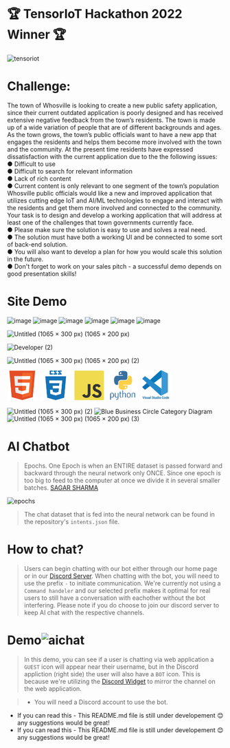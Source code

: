 # 🏆 TensorIoT Hackathon 2022 Winner 🏆
![tensoriot](https://user-images.githubusercontent.com/92131037/179382667-fc03ebc5-e92b-4172-89c4-e92b1e567407.png)


# Challenge: 

The town of Whosville is looking to create a new public safety application, since their current outdated application is poorly designed and has received extensive negative feedback from the town’s residents. The town is made up of a wide variation of people that are of different backgrounds and ages. As the town grows, the town’s public officials want to have a new app that engages the residents and helps them become more involved with the town and the community. At the present time residents have expressed dissatisfaction with the current application due to the the following issues:<br>
  ● Difficult to use<br>
  ● Difficult to search for relevant information<br>
  ● Lack of rich content<br>
  ● Current content is only relevant to one segment of the town’s population<br>
Whosville public officials would like a new and improved application that utilizes cutting
edge IoT and AI/ML technologies to engage and interact with the residents and get
them more involved and connected to the community. Your task is to design and
develop a working application that will address at least one of the challenges that town
governments currently face.<br>
  ● Please make sure the solution is easy to use and solves a real need.<br>
  ● The solution must have both a working UI and be connected to some sort of
  back-end solution.<br>
  ● You will also want to develop a plan for how you would scale this solution in the
  future.<br>
  ● Don't forget to work on your sales pitch - a successful demo depends on good
  presentation skills!<br>
 
 # Site Demo
 
 ![image](https://user-images.githubusercontent.com/92131037/179385697-7324be3c-7a1a-4e4a-a4b4-c075ec90a3b4.png)
![image](https://user-images.githubusercontent.com/92131037/179385756-129ed320-db47-4586-aeb9-aafb6f111661.png)
![image](https://user-images.githubusercontent.com/92131037/179385777-ecee395e-1ef7-4173-b986-dcff1517cfb5.png)
![image](https://user-images.githubusercontent.com/92131037/179385797-423232fd-664b-4baf-873b-13b8a80c9bce.png)
![image](https://user-images.githubusercontent.com/92131037/179385826-83a31772-94bf-4aa3-8534-b0239f110a86.png)
![image](https://user-images.githubusercontent.com/92131037/179385836-0f4b3a47-3a6b-40b3-86c3-f913f85b2361.png)



![Untitled (1065 × 300 px) (1065 × 200 px)](https://user-images.githubusercontent.com/92131037/179385339-7344db26-45cf-4725-bfd6-850a0119a7ab.png)


![Developer (2)](https://user-images.githubusercontent.com/92131037/179384885-e3f366c6-78d2-480f-8343-25850265a653.png)

![Untitled (1065 × 300 px) (1065 × 200 px) (2)](https://user-images.githubusercontent.com/92131037/179385511-74bfc8fd-b7a3-4d39-939f-8da17a4630a2.png)


  <img src="https://github.com/devicons/devicon/blob/master/icons/html5/html5-original.svg" title="HTML5" alt="HTML" width="70" height="70"/>&nbsp;
  <img src="https://github.com/devicons/devicon/blob/master/icons/css3/css3-plain-wordmark.svg"  title="CSS3" alt="CSS" width="70" height="70"/>&nbsp;
  <img src="https://github.com/devicons/devicon/blob/master/icons/javascript/javascript-original.svg" title="JavaScript" alt="JavaScript" width="70" height="70"/>&nbsp;
  <img src="https://github.com/devicons/devicon/blob/master/icons/python/python-original-wordmark.svg" title="Python"  alt="Python" width="70" height="70"/>&nbsp;
  <img src="https://github.com/devicons/devicon/blob/master/icons/vscode/vscode-original-wordmark.svg" title="VSCode" alt="VSCode" width="70" height="70"/>&nbsp;

![Untitled (1065 × 300 px) (2)](https://user-images.githubusercontent.com/92131037/179386124-3cb1bf2a-e11b-4ad6-959c-c3f8b3b2f8ee.png)
![Blue Business Circle Category Diagram](https://user-images.githubusercontent.com/92131037/179386776-f9733f8a-d9d5-44f4-8864-e74d58740bdc.png)
![Untitled (1065 × 300 px) (1065 × 200 px) (3)](https://user-images.githubusercontent.com/92131037/179386962-2581fd19-a285-49ec-bd9c-2b368f4b2468.png)
# AI Chatbot
> Epochs. One Epoch is when an ENTIRE dataset is passed forward and backward through the neural network only ONCE. Since one epoch is too big to feed to the computer at once we divide it in several smaller batches. [SAGAR SHARMA](https://towardsdatascience.com/epoch-vs-iterations-vs-batch-size-4dfb9c7ce9c9#:~:text=the%20data%20given.-,Epochs,it%20in%20several%20smaller%20batches.)

![epochs](https://user-images.githubusercontent.com/92131037/179387495-76e8eba0-f1f3-44a9-908d-91fad4aef9e5.gif)

> The chat dataset that is fed into the neural network can be found in the repository's `intents.json` file.

# How to chat?

> Users can begin chatting with our bot either through our home page or in our [Discord Server](https://discord.gg/pMU8hVptH3). When chatting with the bot, you will need to use the prefix ` - ` to initiate communication. We're currently not using a `Command handeler` and our selected prefix makes it optimal for real users to still have a conversation with eachother without the bot interfering. Please note if you do choose to join our discord server to keep AI chat with the respective channels.

# Demo![aichat](https://user-images.githubusercontent.com/92131037/179388942-4c3b1773-3c05-4752-a493-be236473cd3e.gif)

> In this demo, you can see if a user is chatting via web application a `GUEST` icon will appear near their username, but in the Discord appliction (right side) the user will also have a `BOT` icon. This is because we're utilizing the [Discord Widget](https://discord.com/blog/add-the-discord-widget-to-your-site#:~:text=You%20can%20get%20the%20widget,to%20see%20in%20the%20widget.) to mirror the channel on the web application. 

> - You will need a Discord account to use the bot.

- If you can read this - This README.md file is still under developement 😊 any suggestions would be great! 
- If you can read this - This README.md file is still under developement 😊 any suggestions would be great! 
